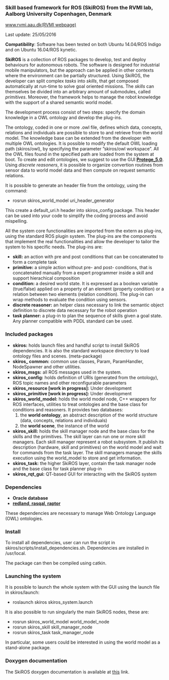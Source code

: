 ###  Skill based framework for ROS (SkiROS) from the RVMI lab, Aalborg University Copenhagen, Denmark

[www.rvmi.aau.dk(RVMI webpage)](http://homes.m-tech.aau.dk/francesco/skiros_doc/)

Last update: 25/05/2016  

**Compatibility**: Software has been tested on both Ubuntu 14.04/ROS Indigo and on Ubuntu 16.04/ROS kynetic.

**SkiROS** is a collection of ROS packages to develop, test and deploy behaviours for autonomous robots. The software is designed for industrial mobile manipulators, but the approach can be applied in other contexts where the environment can be partially structured. Using SkiROS, the developer can split complex *tasks* into *skills*, that get composed automatically at run-time to solve goal oriented missions. The *skills* can themselves be divided into an arbitrary amount of submodules, called *primitives*. Moreover, the framework helps to manage the robot knowledge with the support of a shared semantic world model. 

The development process consist of two steps: specify the domain knowledge in a OWL ontology and develop the plug-ins. 

The ontology, coded in one or more .owl file, defines which data, concepts, relations and individuals are possible to store to and retrieve from the world model. The knowledge base can be extended from the developer with multiple OWL ontologies. It is possible to modify the default OWL loading path (skiros/owl), by specifying the parameter ”skiros/owl workspace”. All the OWL files found in the specified path are loaded from the system at boot. To create and edit ontologies, we suggest to use the GUI [**Protege_5.0**](http://protege.stanford.edu/download/protege/5.0/snapshots/). Using *discrete reasoners*, it is possible to organize convertion routines from sensor data to world model data and then compute on request semantic relations. 

It is possible to generate an header file from the ontology, using the command:

* rosrun skiros_world_model uri_header_generator

This create a default_uri.h header into skiros_config package. This header can be used into your code to simplify the coding process and avoid mispelling.

All the system core functionalities are imported from the extern as plug-ins, using the standard ROS plugin system. The plug-ins are the components that implement the real functionalities and allow the developer to tailor the system to his specific needs. The plug-ins are:
* **skill:** an action with pre and post conditions that can be concatenated to form a complete task
* **primitive:** a simple action without pre- and post- conditions, that is concatenated manually from a expert programmer inside a skill and support hierachical composition
* **condition:** a desired world state. It is expressed as a boolean variable (true/false) applied on a property of an element (property condition) or a relation between two elements (relation condition). The plug-in can wrap methods to evaluate the condition using sensors. 
* **discrete reasoner:** an helper class necessary to link the semantic object definition to discrete data necessary for the robot operation
* **task planner:** a plug-in to plan the sequence of skills given a goal state. Any planner compatible with PDDL standard can be used.

### Included packages 

* **skiros:** holds launch files and handful script to install SkiROS dependencies. It is also the standard workspace directory to load ontology files and scenes. (meta-package)  
* **skiros_ common:** common use classes, Param, ParamHandler, NodeSpawner and other utilities.  
* **skiros_msgs:** all ROS messages used in the system.  
* **skiros_config:** holds definition of URIs (generated from the ontology), ROS topic names and other reconfigurable parameters  
* **skiros_resource [work in progress]:** Under development  
* **skiros_primitive [work in progress]:** Under development  
* **skiros_world_model:** holds the world model node, C++ wrappers for ROS interfaces, utilities to treat ontologies and the base class for conditions and reasoners. It provides two databases:  
   1. the **world ontology**, an abstract description of the world structure (data, concepts, relations and individuals)  
   2. the **world scene**, the instance of the world  
* **skiros_skill:** holds the skill manager node and the base class for the skills and the primitives. The skill layer can run one or more skill managers. Each skill manager represent a robot subsystem. It publish its description (hardware, skill and primitives) on the world model and wait for commands from the task layer. The skill managers manage the skills execution using the world_model to store and get information.  
* **skiros_task:** the higher SkiROS layer, contain the task manager node and the base class for task planner plug-in  
* **skiros_rqt_gui:** QT-based GUI for interacting with the SkiROS system  

### Dependencies

* **Oracle database**  
* [**redland, rasqal, raptor**](http://download.librdf.org/source/)   

These dependencies are necessary to manage Web Ontology Language (OWL) ontologies.

### Install

To install all dependencies, user can run the script in skiros/scripts/install_dependencies.sh. Dependencies are installed in /usr/local.

The package can then be compiled using catkin.

### Launching the system

It is possible to launch the whole system with the GUI using the launch file in skiros/launch:

* roslaunch skiros skiros_system.launch

It is also possible to run singularly the main SkiROS nodes, these are:  

* rosrun skiros_world_model world_model_node
* rosrun skiros_skill skill_manager_node
* rosrun skiros_task task_manager_node

In particular, some users could be interested in using the world model as a stand-alone package.

### Doxygen documentation

The SkiROS doxygen documentation is available at [this](http://homes.m-tech.aau.dk/francesco/skiros_doc/) link.
